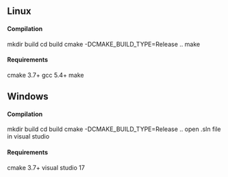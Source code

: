 ## Linux

#### Compilation

mkdir build
cd build
cmake -DCMAKE_BUILD_TYPE=Release ..
make

#### Requirements

cmake 3.7+
gcc 5.4+
make

## Windows

#### Compilation

mkdir build
cd build
cmake -DCMAKE_BUILD_TYPE=Release ..
open .sln file in visual studio

#### Requirements

cmake 3.7+
visual studio 17

